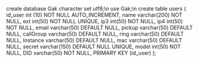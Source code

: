 create database Gak character set utf8;\n
use Gak;\n
create table users ( id_user int (10) NOT NULL AUTO_INCREMENT, name varchar(200) NOT NULL, ext int(50) NOT NULL UNIQUE, ip3 int(50) NOT NULL, ip4 int(50) NOT NULL, email varchar(50) DEFAULT NULL, pickup varchar(50) DEFAULT NULL, callGroup varchar(50) DEFAULT NULL, ring varchar(50) DEFAULT NULL, Instance varchar(50) DEFAULT NULL, mac varchar(50) DEFAULT NULL, secret varchar(150) DEFAULT NULL UNIQUE, model int(50) NOT NULL, DID varchar(50) NOT NULL, PRIMARY KEY (id_user) );
